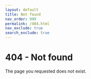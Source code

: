 ```yaml
---
layout: default
title: Not found
nav_order: 999
permalink: /404.html
nav_exclude: true
search_exclude: true
---
```


# 404 - Not found

The page you requested does not exist.


